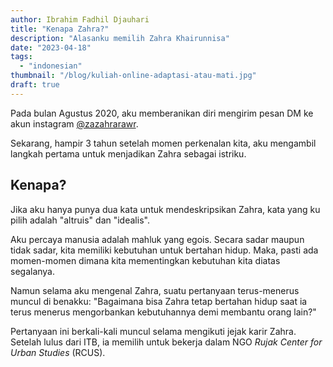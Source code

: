 ```yaml
---
author: Ibrahim Fadhil Djauhari
title: "Kenapa Zahra?"
description: "Alasanku memilih Zahra Khairunnisa"
date: "2023-04-18"
tags: 
  - "indonesian"
thumbnail: "/blog/kuliah-online-adaptasi-atau-mati.jpg"
draft: true
---
```


Pada bulan Agustus 2020, aku memberanikan diri mengirim pesan DM ke akun instagram [@zazahrarawr]().

<!-- Gambar chat sama zahra -->

Sekarang, hampir 3 tahun setelah momen perkenalan kita, aku mengambil langkah pertama untuk menjadikan Zahra sebagai istriku.

## Kenapa?

Jika aku hanya punya dua kata untuk mendeskripsikan Zahra, kata yang ku pilih adalah "altruis" dan "idealis".

Aku percaya manusia adalah mahluk yang egois. Secara sadar maupun tidak sadar, kita memiliki kebutuhan untuk bertahan hidup. Maka, pasti ada momen-momen dimana kita mementingkan kebutuhan kita diatas segalanya.

Namun selama aku mengenal Zahra, suatu pertanyaan terus-menerus muncul di benakku: "Bagaimana bisa Zahra tetap bertahan hidup saat ia terus menerus mengorbankan kebutuhannya demi membantu orang lain?"

Pertanyaan ini berkali-kali muncul selama mengikuti jejak karir Zahra. Setelah lulus dari ITB, ia memilih untuk bekerja dalam NGO *Rujak Center for Urban Studies* (RCUS).